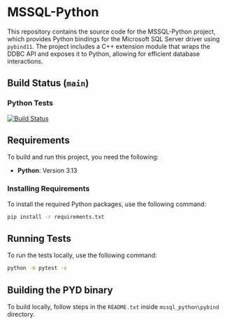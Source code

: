 # MSSQL-Python

This repository contains the source code for the MSSQL-Python project, which provides Python bindings for the Microsoft SQL Server driver using `pybind11`. The project includes a C++ extension module that wraps the DDBC API and exposes it to Python, allowing for efficient database interactions.

## Build Status (`main`)

### Python Tests
[![Build Status](https://sqlclientdrivers.visualstudio.com/mssql-python/_apis/build/status%2FPython%20Tests?branchName=main)](https://sqlclientdrivers.visualstudio.com/mssql-python/_build/latest?definitionId=2024&branchName=main)

## Requirements

To build and run this project, you need the following:

- **Python**: Version 3.13

### Installing Requirements

To install the required Python packages, use the following command:

```sh
pip install -r requirements.txt
```

## Running Tests

To run the tests locally, use the following command:

```sh
python -m pytest -v
```

## Building the PYD binary

To build locally, follow steps in the `README.txt` inside `mssql_python\pybind` directory.